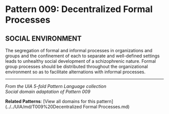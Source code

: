 # Pattern 009: Decentralized Formal Processes

## SOCIAL ENVIRONMENT

The segregation of formal and informal processes in organizations and groups and the confinement of each to separate and well-defined settings leads to unhealthy social development of a schizophrenic nature. Formal group processes should be distributed throughout the organizational environment so as to facilitate alternations with informal processes.

---

*From the UIA 5-fold Pattern Language collection*  
*Social domain adaptation of Pattern 009*

**Related Patterns**: [View all domains for this pattern](../../UIA/md/T009%20Decentralized Formal Processes.md)
